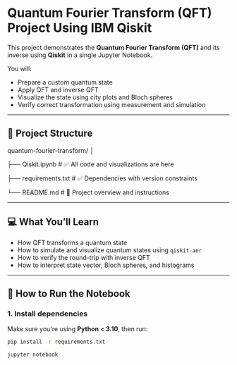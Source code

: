 # Quantum Fourier Transform (QFT) Project Using IBM Qiskit

This project demonstrates the **Quantum Fourier Transform (QFT)** and its inverse using **Qiskit** in a single Jupyter Notebook.

You will:
- Prepare a custom quantum state
- Apply QFT and inverse QFT
- Visualize the state using city plots and Bloch spheres
- Verify correct transformation using measurement and simulation

---

## 📁 Project Structure

quantum-fourier-transform/
│

├── Qiskit.ipynb # ✅ All code and visualizations are here

├── requirements.txt # ✅ Dependencies with version constraints

└── README.md # 📘 Project overview and instructions


---

## 💻 What You’ll Learn

- How QFT transforms a quantum state
- How to simulate and visualize quantum states using `qiskit-aer`
- How to verify the round-trip with inverse QFT
- How to interpret state vector, Bloch spheres, and histograms

---

## 🚀 How to Run the Notebook

### 1. Install dependencies

Make sure you're using **Python < 3.10**, then run:

```bash
pip install -r requirements.txt

jupyter notebook
